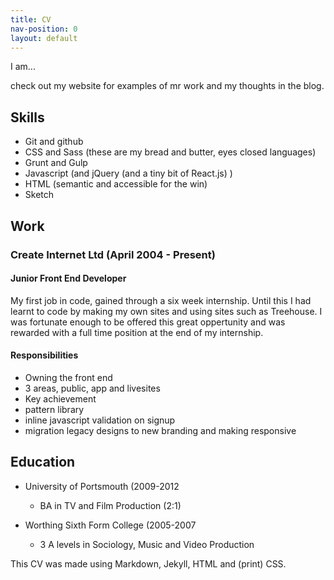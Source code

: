 ```yaml
---
title: CV
nav-position: 0
layout: default
---
```


I am...

check out my website for examples of mr work and my thoughts in the blog.

## Skills

- Git and github
- CSS and Sass (these are my bread and butter, eyes closed languages)
- Grunt and Gulp
- Javascript (and jQuery (and a tiny bit of React.js) )
- HTML (semantic and accessible for the win)
- Sketch

## Work

### Create Internet Ltd (April 2004 - Present)

#### Junior Front End Developer

My first job in code, gained through a six week internship. Until this I had learnt to code by making my own sites and using sites such as Treehouse. I was fortunate enough to be offered this great oppertunity and was rewarded with a full time position at the end of my internship.

#### Responsibilities

- Owning the front end
- 3 areas, public, app and livesites
- Key achievement
- pattern library
- inline javascript validation on signup
- migration legacy designs to new branding and making responsive


## Education

- University of Portsmouth (2009-2012
  - BA in TV and Film Production (2:1)

- Worthing Sixth Form College (2005-2007
  - 3 A levels in Sociology, Music and Video Production


This CV was made using Markdown, Jekyll, HTML and (print) CSS.
